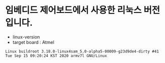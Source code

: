 # 임베디드 제어보드에서 사용한 리눅스 버전입니다.
- linux-version
- target board : Atmel

```
Linux buildroot 3.18.0-linux4sam_5.0-alpha5-00009-g23d9de4-dirty #41 Tue Sep 15 09:20:24 KST 2020 armv7l GNU/Linux
```
